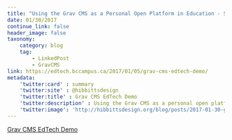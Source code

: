 ```yaml
---
title: "Using the Grav CMS as a Personal Open Platform in Education - Session Archive"
date: 01/30/2017
continue_link: false
header_image: false
taxonomy:
    category: blog
    tag:
        - LinkedPost
        - GravCMS
link: https://edtech.bccampus.ca/2017/01/05/grav-cms-edtech-demo/
metadata:
    'twitter:card' : summary
    'twitter:site' : @hibbittsdesign
    'twitter:title' : Grav CMS EdTech Demo
    'twitter:description' : Using the Grav CMS as a personal open platform in education.
    'twitter:image': 'http://hibbittsdesign.org/blog/posts/2017-01-30-grav-cms-edtech-demo-linked-post/welcome.png'
---
```


<a class="embedly-card" data-card-align="left" href="https://edtech.bccampus.ca/2017/01/05/grav-cms-edtech-demo/">Grav CMS EdTech Demo</a>
<script async src="//cdn.embedly.com/widgets/platform.js" charset="UTF-8"></script>
